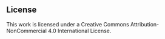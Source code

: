 ## License

This work is licensed under a Creative Commons Attribution-NonCommercial 4.0 International License.
